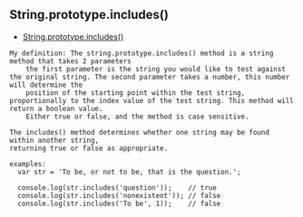 ## String.prototype.includes()
- [String.prototype.includes()](https://developer.mozilla.org/en-US/docs/Web/JavaScript/Reference/Global_Objects/String/includes)
```
My definition: The string.prototype.includes() method is a string method that takes 2 parameters 
    the first parameter is the string you would like to test against the original string. The second parameter takes a number, this number will determine the 
    position of the starting point within the test string, proportionally to the index value of the test string. This method will return a boolean value.
    Either true or false, and the method is case sensitive.

The includes() method determines whether one string may be found within another string,
returning true or false as appropriate.

examples: 
  var str = 'To be, or not to be, that is the question.';

  console.log(str.includes('question'));    // true
  console.log(str.includes('nonexistent')); // false
  console.log(str.includes('To be', 1));    // false
